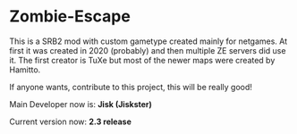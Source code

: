 # Zombie-Escape
This is a SRB2 mod with custom gametype created
mainly for netgames. At first it was created in 2020 (probably)
and then multiple ZE servers did use it.
The first creator is TuXe but most of the 
newer maps were created
by Hamitto.

If anyone wants, contribute to this
project, this will be really good!

Main Developer now is: **Jisk (Jiskster)**

Current version now:   **2.3 release**
